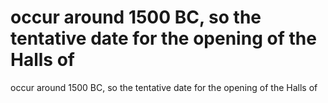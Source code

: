 # occur around 1500 BC, so the tentative date for the opening of the Halls of

occur around 1500 BC, so the tentative date for the opening of the Halls of
